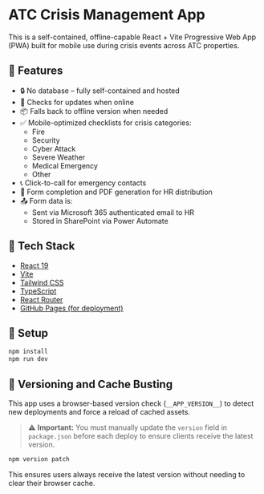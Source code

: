 # ATC Crisis Management App

This is a self-contained, offline-capable React + Vite Progressive Web App (PWA) built for mobile use during crisis events across ATC properties.

## 📱 Features

- 🔒 No database – fully self-contained and hosted
- 🔄 Checks for updates when online
- 📦 Falls back to offline version when needed
- ✅ Mobile-optimized checklists for crisis categories:
  - Fire
  - Security
  - Cyber Attack
  - Severe Weather
  - Medical Emergency
  - Other
- 📞 Click-to-call for emergency contacts
- 📝 Form completion and PDF generation for HR distribution
- 📤 Form data is:
  - Sent via Microsoft 365 authenticated email to HR
  - Stored in SharePoint via Power Automate

## 🧰 Tech Stack

- [React 19](https://react.dev/)
- [Vite](https://vitejs.dev/)
- [Tailwind CSS](https://tailwindcss.com/)
- [TypeScript](https://www.typescriptlang.org/)
- [React Router](https://reactrouter.com/)
- [GitHub Pages (for deployment)](https://pages.github.com/)

## 🚀 Setup

```bash
npm install
npm run dev
```

## 🔄 Versioning and Cache Busting

This app uses a browser-based version check (`__APP_VERSION__`) to detect new deployments and force a reload of cached assets.

> ⚠️ **Important:** You must manually update the `version` field in `package.json` before each deploy to ensure clients receive the latest version.

```bash
npm version patch
```

This ensures users always receive the latest version without needing to clear their browser cache.
